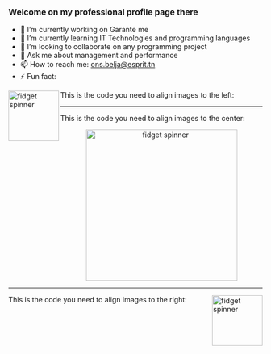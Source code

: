### Welcome on my professional profile page there 



- 🔭 I’m currently working on  Garante me 
- 🌱 I’m currently learning  IT Technologies and programming languages
- 👯 I’m looking to collaborate on any programming project
- 💬 Ask me about  management and performance
- 📫 How to reach me: ons.belja@esprit.tn
- ⚡ Fun fact: 


This is the code you need to align images to the left:
<img align="left" width="100" height="100" alt="fidget spinner" src="https://loading.io/spinners/fidget-spinner/lg.fidget-spinner.gif">

---
This is the code you need to align images to the center:
<center>
  <img width="300" alt="fidget spinner" src="https://loading.io/spinners/fidget-spinner/lg.fidget-spinner.gif">
</center>

---
This is the code you need to align images to the right:
<img align="right" width="100" height="100" alt="fidget spinner" src="https://loading.io/spinners/fidget-spinner/lg.fidget-spinner.gif">
